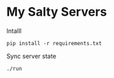 My Salty Servers
=================

Intalll

	pip install -r requirements.txt

Sync server state

    ./run

